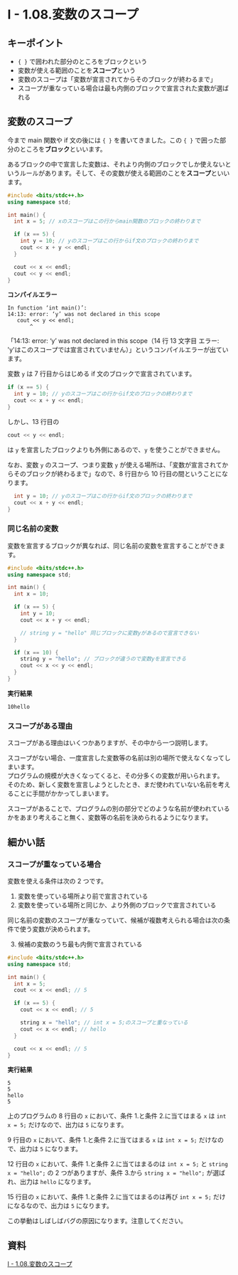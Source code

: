 # I - 1.08.変数のスコープ

## キーポイント

- `{ }` で囲われた部分のところをブロックという
- 変数が使える範囲のことを**スコープ**という
- 変数のスコープは「変数が宣言されてからそのブロックが終わるまで」
- スコープが重なっている場合は最も内側のブロックで宣言された変数が選ばれる

## 変数のスコープ

今まで main 関数や if 文の後には `{ }` を書いてきました。この `{ }` で囲った部分のところを**ブロック**といいます。

あるブロックの中で宣言した変数は、それより内側のブロックでしか使えないというルールがあります。そして、その変数が使える範囲のことを**スコープ**といいます。

```c++
#include <bits/stdc++.h>
using namespace std;

int main() {
  int x = 5; // xのスコープはこの行からmain関数のブロックの終わりまで

  if (x == 5) {
    int y = 10; // yのスコープはこの行からif文のブロックの終わりまで
    cout << x + y << endl;
  }

  cout << x << endl;
  cout << y << endl;
}
```

**コンパイルエラー**

```
In function ‘int main()’:
14:13: error: ‘y’ was not declared in this scope
   cout << y << endl;
       ^
```

「14:13: error: ‘y’ was not declared in this scope（14 行 13 文字目 エラー: 'y'はこのスコープでは宣言されていません）」というコンパイルエラーが出ています。

変数 `y` は 7 行目からはじめる if 文のブロックで宣言されています。

```c++
if (x == 5) {
  int y = 10; // yのスコープはこの行からif文のブロックの終わりまで
  cout << x + y << endl;
}
```

しかし、13 行目の

```c++
cout << y << endl;
```

は `y` を宣言したブロックよりも外側にあるので、`y` を使うことができません。

なお、変数 `y` のスコープ、つまり変数 `y` が使える場所は、「変数が宣言されてからそのブロックが終わるまで」なので、8 行目から 10 行目の間ということになります。

```c++
  int y = 10; // yのスコープはこの行からif文のブロックの終わりまで
  cout << x + y << endl;
}
```

### 同じ名前の変数

変数を宣言するブロックが異なれば、同じ名前の変数を宣言することができます。

```c++
#include <bits/stdc++.h>
using namespace std;

int main() {
  int x = 10;

  if (x == 5) {
    int y = 10;
    cout << x + y << endl;

    // string y = "hello" 同じブロックに変数yがあるので宣言できない
  }

  if (x == 10) {
    string y = "hello"; // ブロックが違うので変数yを宣言できる
    cout << x << y << endl;
  }
}
```

**実行結果**

```
10hello
```

### スコープがある理由

スコープがある理由はいくつかありますが、その中から一つ説明します。

スコープがない場合、一度宣言した変数等の名前は別の場所で使えなくなってしまいます。\
プログラムの規模が大きくなってくると、その分多くの変数が用いられます。\
そのため、新しく変数を宣言しようとしたとき、まだ使われていない名前を考えることに手間がかかってしまいます。

スコープがあることで、プログラムの別の部分でどのような名前が使われているかをあまり考えること無く、変数等の名前を決められるようになります。

## 細かい話

### スコープが重なっている場合

変数を使える条件は次の 2 つです。

1. 変数を使っている場所より前で宣言されている
2. 変数を使っている場所と同じか、より外側のブロックで宣言されている

同じ名前の変数のスコープが重なっていて、候補が複数考えられる場合は次の条件で使う変数が決められます。

3. 候補の変数のうち最も内側で宣言されている

```c++
#include <bits/stdc++.h>
using namespace std;

int main() {
  int x = 5;
  cout << x << endl; // 5

  if (x == 5) {
    cout << x << endl; // 5

    string x = "hello"; // int x = 5;のスコープと重なっている
    cout << x << endl; // hello
  }

  cout << x << endl; // 5
}
```

**実行結果**

```
5
5
hello
5
```

上のプログラムの 8 行目の `x` において、条件 1.と条件 2.に当てはまる `x` は `int x = 5;` だけなので、出力は `5` になります。

9 行目の `x` において、条件 1.と条件 2.に当てはまる `x` は `int x = 5;` だけなので、出力は `5` になります。

12 行目の `x` において、条件 1.と条件 2.に当てはまるのは `int x = 5;` と `string x = "hello";` の 2 つがありますが、条件 3.から `string x = "hello";` が選ばれ、出力は `hello` になります。

15 行目の `x` において、条件 1.と条件 2.に当てはまるのは再び `int x = 5;` だけになるなので、出力は `5` になります。

この挙動はしばしばバグの原因になります。注意してください。

## 資料

[I - 1.08.変数のスコープ](https://atcoder.jp/contests/apg4b/tasks/APG4b_i)
